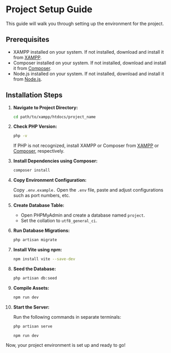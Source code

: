 # Project Setup Guide

This guide will walk you through setting up the environment for the project.

## Prerequisites

- XAMPP installed on your system. If not installed, download and install it from [XAMPP](https://www.apachefriends.org/index.html).
- Composer installed on your system. If not installed, download and install it from [Composer](https://getcomposer.org/).
- Node.js installed on your system. If not installed, download and install it from [Node.js](https://nodejs.org/en/download/).

## Installation Steps

1. **Navigate to Project Directory:**

    ```bash
    cd path/to/xampp/htdocs/project_name
    ```

2. **Check PHP Version:**

    ```bash
    php -v
    ```

    If PHP is not recognized, install XAMPP or Composer from [XAMPP](https://www.apachefriends.org/index.html) or [Composer](https://getcomposer.org/), respectively.

3. **Install Dependencies using Composer:**

    ```bash
    composer install
    ```

4. **Copy Environment Configuration:**

   
    Copy `.env.example.`
    Open the `.env` file, paste and adjust configurations such as port numbers, etc.

5. **Create Database Table:**

    - Open PHPMyAdmin and create a database named `project`.
    - Set the collation to `utf8_general_ci`.

6. **Run Database Migrations:**

    ```bash
    php artisan migrate
    ```

7. **Install Vite using npm:**

    ```bash
    npm install vite --save-dev
    ```

8. **Seed the Database:**

    ```bash
    php artisan db:seed
    ```

9. **Compile Assets:**

    ```bash
    npm run dev
    ```

10. **Start the Server:**

    Run the following commands in separate terminals:

    ```bash
    php artisan serve
    ```

    ```bash
    npm run dev
    ```

Now, your project environment is set up and ready to go!
